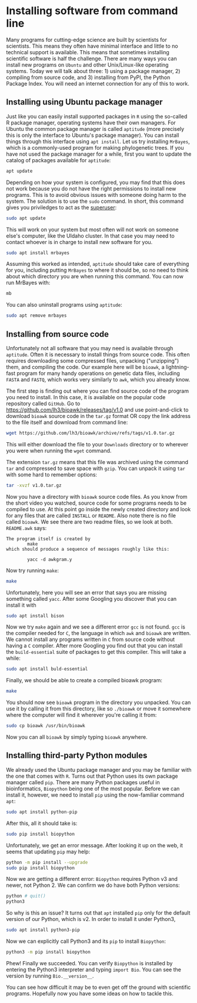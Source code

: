 # Installing software from command line

Many programs for cutting-edge science are built by scientists for scientists. This means they often have minimal interface and little to no technical support is available. This means that sometimes installing scientific software is half the challenge. There are many ways you can install new programs on `Ubuntu` and other Unix/Linux-like operating systems. Today we will talk about three: 1) using a package manager, 2) compiling from source code, and 3) installing from PyPI, the Python Package Index. You will need an internet connection for any of this to work. 

## Installing using Ubuntu package manager
Just like you can easily install supported packages in `R` using the so-called R package manager, operating systems have their own managers. For Ubuntu the common package manager is called `aptitude` (more precisely this is only the interface to Ubuntu's package manager). You can install things through this interface using `apt install`. Let us try installing `MrBayes`, which is a commonly-used program for making phylogenetic trees. If you have not used the package manager for a while, first you want to update the catalog of packages available for `aptitude`:
```bash
apt update
```
Depending on how your system is configured, you may find that this does not work because you do not have the right permissions to install new programs. This is to avoid obvious issues with someone doing harm to the system. The solution is to use the `sudo` command. In short, this command gives you priviledges to act as the [superuser](https://en.wikipedia.org/wiki/Superuser):
```bash
sudo apt update
```
This will work on your system but most often will not work on someone else's computer, like the UIdaho cluster. In that case you may need to contact whoever is in charge to install new software for you.
```bash
sudo apt install mrbayes
```
Assuming this worked as intended, `aptitude` should take care of everything for you, including putting `MrBayes` to where it should be, so no need to think about which directory you are when running this command. You can now run MrBayes with:
```bash
mb
```
You can also uninstall programs using `aptitude`:
```bash
sudo apt remove mrbayes
``` 

## Installing from source code
Unfortunately not all software that you may need is available through `aptitude`. Often it is necessary to install things from source code. This often requires downloading some compressed files, unpacking ("unzipping") them, and compiling the code. Our example here will be `bioawk`, a lightning-fast program for many handy operations on genetic data files, including `FASTA` and `FASTQ`, which works very similarly to `awk`, which you already know.

The first step is finding out where you can find source code of the program you need to install. In this case, it is available on the popular code repository called `GitHub`. Go to https://github.com/lh3/bioawk/releases/tag/v1.0 and use point-and-click to download `bioawk` source code in the `tar.gz` format OR copy the link address to the file itself and download from command line:
```bash
wget https://github.com/lh3/bioawk/archive/refs/tags/v1.0.tar.gz
```
This will either download the file to your `Downloads` directory or to wherever you were when running the `wget` command.

The extension `tar.gz` means that this file was archived using the command `tar` and compressed to save space with `gzip`. You can unpack it using `tar` with some hard to remember options:
```bash
tar -xvzf v1.0.tar.gz
```
Now you have a directory with `bioawk` source code files. As you know from the short video you watched, source code for some programs needs to be compiled to use. At this point go inside the newly created directory and look for any files that are called `INSTALL` or `README`. Also note there is no file called `bioawk`. We see there are two readme files, so we look at both. `README.awk` says:
```
The program itself is created by
        make
which should produce a sequence of messages roughly like this:

        yacc -d awkgram.y
```      
Now try running `make`:
```bash
make
```
Unfortunately, here you will see an error that says you are missing something called `yacc`. After some Googling you discover that you can install it with
```bash
sudo apt install bison
```
Now we try `make` again and we see a different error `gcc` is not found. `gcc` is the compiler needed for `C`, the language in which `awk` and `bioawk` are written. We cannot install any programs written in `C` from source code without having a `C` compiler. After more Googling you find out that you can install the `build-essential` suite of packages to get this compiler. This will take a while:
```bash
sudo apt install buld-essential
```
Finally, we should be able to create a compiled bioawk program:
```bash
make
```
You should now see `bioawk` program in the directory you unpacked. You can use it by calling it from this directory, like so `./bioawk` or move it somewhere where the computer will find it wherever you're calling it from:
```bash
sudo cp bioawk /usr/bin/bioawk
```
Now you can all `bioawk` by simply typing `bioawk` anywhere.

## Installing third-party Python modules
We already used the Ubuntu package manager and you may be familiar with the one that comes with `R`. Turns out that Python uses its own package manager called `pip`. There are many Python packages useful in bioinformatics, `Biopython` being one of the most popular. Before we can install it, however, we need to install `pip` using the now-familiar command `apt`:
```bash
sudo apt install python-pip 
```
After this, all it should take is:
```bash
sudo pip install biopython
```
Unfortunately, we get an error message. After looking it up on the web, it seems that updating `pip` may help:
```bash
python -m pip install --upgrade
sudo pip install biopython
```
Now we are getting a different error: `Biopython` requires Python v3 and newer, not Python 2. We can confirm we do have both Python versions:
```bash
python # quit()
python3
```
So why is this an issue? It turns out that `apt` installed `pip` only for the default version of our Python, which is v2. In order to install it under Python3,   
```bash
sudo apt install python3-pip
```
Now we can explicitly call Python3 and its `pip` to install `Biopython`:
```bash
python3 -m pip install biopython
```
Phew! Finally we succeeded. You can verify `Biopython` is installed by entering the Python3 interpreter and typing `import Bio`. You can see the version by running `Bio.__version__`.

You can see how difficult it may be to even get off the ground with scientific programs. Hopefully now you have some ideas on how to tackle this.